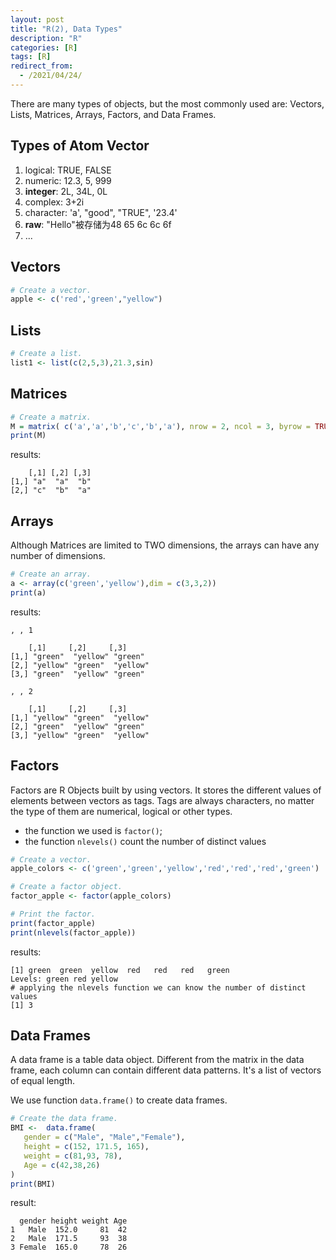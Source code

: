 ```yaml
---
layout: post
title: "R(2), Data Types"
description: "R"
categories: [R]
tags: [R]
redirect_from:
  - /2021/04/24/
---
```


There are many types of objects, but the most commonly used are: Vectors, Lists, Matrices, Arrays, Factors, and Data Frames.

## Types of Atom Vector

1. logical: TRUE, FALSE
2. numeric: 12.3, 5, 999
3. **integer**: 2L, 34L, 0L
4. complex: 3+2i
5. character: 'a', "good", "TRUE", '23.4'
6. **raw**: "Hello"被存储为48 65 6c 6c 6f
7. ...

## Vectors

```R
# Create a vector.
apple <- c('red','green',"yellow")
```

## Lists

```R
# Create a list.
list1 <- list(c(2,5,3),21.3,sin)
```

## Matrices

```R
# Create a matrix.
M = matrix( c('a','a','b','c','b','a'), nrow = 2, ncol = 3, byrow = TRUE)
print(M)
```

results:

		[,1] [,2] [,3]
	[1,] "a"  "a"  "b" 
	[2,] "c"  "b"  "a"

## Arrays

Although Matrices are limited to TWO dimensions, the arrays can have any number of dimensions.

```R
# Create an array.
a <- array(c('green','yellow'),dim = c(3,3,2))
print(a)
```

results:

	, , 1

		[,1]     [,2]     [,3]    
	[1,] "green"  "yellow" "green" 
	[2,] "yellow" "green"  "yellow"
	[3,] "green"  "yellow" "green" 

	, , 2

		[,1]     [,2]     [,3]    
	[1,] "yellow" "green"  "yellow"
	[2,] "green"  "yellow" "green" 
	[3,] "yellow" "green"  "yellow" 

## Factors

Factors are R Objects built by using vectors. It stores the different values of elements between vectors as tags. Tags are always characters, no matter the type of them are numerical, logical or other types.

* the function we used is `factor()`;
* the function `nlevels()` count the number of distinct values

```R
# Create a vector.
apple_colors <- c('green','green','yellow','red','red','red','green')

# Create a factor object.
factor_apple <- factor(apple_colors)

# Print the factor.
print(factor_apple)
print(nlevels(factor_apple))
```

results:

	[1] green  green  yellow  red   red   red   green 
	Levels: green red yellow
	# applying the nlevels function we can know the number of distinct values
	[1] 3

## Data Frames

A data frame is a table data object. Different from the matrix in the data frame, each column can contain different data patterns. It's a list of vectors of equal length.

We use function `data.frame()` to create data frames.

```R
# Create the data frame.
BMI <- 	data.frame(
   gender = c("Male", "Male","Female"), 
   height = c(152, 171.5, 165), 
   weight = c(81,93, 78),
   Age = c(42,38,26)
)
print(BMI)
```

result:

	  gender height weight Age
	1   Male  152.0     81  42
	2   Male  171.5     93  38
	3 Female  165.0     78  26
